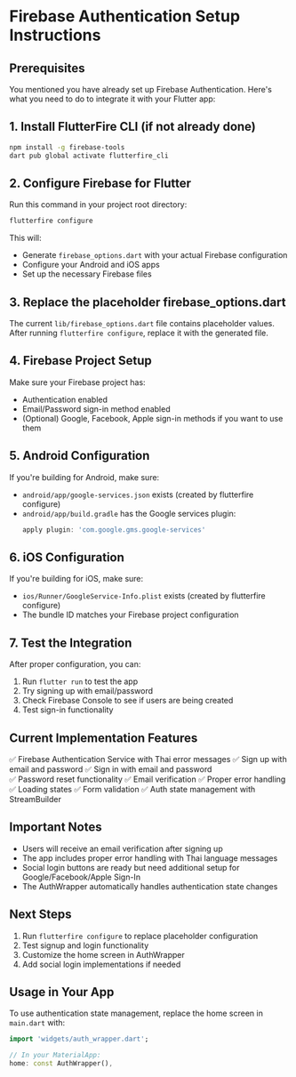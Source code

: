 # Firebase Authentication Setup Instructions

## Prerequisites

You mentioned you have already set up Firebase Authentication. Here's what you need to do to integrate it with your Flutter app:

## 1. Install FlutterFire CLI (if not already done)

```bash
npm install -g firebase-tools
dart pub global activate flutterfire_cli
```

## 2. Configure Firebase for Flutter

Run this command in your project root directory:

```bash
flutterfire configure
```

This will:

- Generate `firebase_options.dart` with your actual Firebase configuration
- Configure your Android and iOS apps
- Set up the necessary Firebase files

## 3. Replace the placeholder firebase_options.dart

The current `lib/firebase_options.dart` file contains placeholder values. After running `flutterfire configure`, replace it with the generated file.

## 4. Firebase Project Setup

Make sure your Firebase project has:

- Authentication enabled
- Email/Password sign-in method enabled
- (Optional) Google, Facebook, Apple sign-in methods if you want to use them

## 5. Android Configuration

If you're building for Android, make sure:

- `android/app/google-services.json` exists (created by flutterfire configure)
- `android/app/build.gradle` has the Google services plugin:
  ```gradle
  apply plugin: 'com.google.gms.google-services'
  ```

## 6. iOS Configuration

If you're building for iOS, make sure:

- `ios/Runner/GoogleService-Info.plist` exists (created by flutterfire configure)
- The bundle ID matches your Firebase project configuration

## 7. Test the Integration

After proper configuration, you can:

1. Run `flutter run` to test the app
2. Try signing up with email/password
3. Check Firebase Console to see if users are being created
4. Test sign-in functionality

## Current Implementation Features

✅ Firebase Authentication Service with Thai error messages
✅ Sign up with email and password
✅ Sign in with email and password  
✅ Password reset functionality
✅ Email verification
✅ Proper error handling
✅ Loading states
✅ Form validation
✅ Auth state management with StreamBuilder

## Important Notes

- Users will receive an email verification after signing up
- The app includes proper error handling with Thai language messages
- Social login buttons are ready but need additional setup for Google/Facebook/Apple Sign-In
- The AuthWrapper automatically handles authentication state changes

## Next Steps

1. Run `flutterfire configure` to replace placeholder configuration
2. Test signup and login functionality
3. Customize the home screen in AuthWrapper
4. Add social login implementations if needed

## Usage in Your App

To use authentication state management, replace the home screen in `main.dart` with:

```dart
import 'widgets/auth_wrapper.dart';

// In your MaterialApp:
home: const AuthWrapper(),
```
